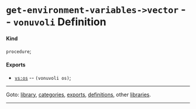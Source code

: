 

<a id='definition__vonuvoli__get-environment-variables-_3e_vector'></a>

# `get-environment-variables->vector` -- `vonuvoli` Definition


<a id='definition__vonuvoli__get-environment-variables-_3e_vector__kind'></a>

#### Kind

`procedure`;


<a id='definition__vonuvoli__get-environment-variables-_3e_vector__exports'></a>

#### Exports

 * [`vs:os`](../../vonuvoli/exports/vs_3a_os.md#export__vonuvoli__vs_3a_os) -- `(vonuvoli os)`;

----

Goto: [library](../../vonuvoli/_index.md#library__vonuvoli), [categories](../../vonuvoli/categories/_index.md#toc__vonuvoli__categories), [exports](../../vonuvoli/exports/_index.md#toc__vonuvoli__exports), [definitions](../../vonuvoli/definitions/_index.md#toc__vonuvoli__definitions), other [libraries](../../_libraries.md#toc__libraries).

----

